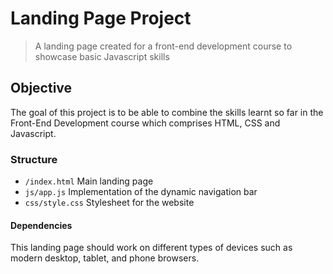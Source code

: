 # Landing Page Project
>A landing page created for a front-end development course to showcase basic Javascript skills

## Objective
The goal of this project is to be able to combine the skills learnt so far in the Front-End Development course which comprises HTML, CSS and Javascript.

### Structure
- `/index.html` Main landing page
- `js/app.js` Implementation of the dynamic navigation bar
- `css/style.css` Stylesheet for the website

#### Dependencies
This landing page should work on different types of devices such as modern desktop, tablet, and phone browsers.
